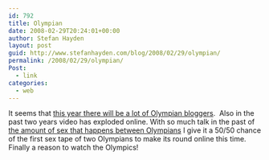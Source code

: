 ```yaml
---
id: 792
title: Olympian
date: 2008-02-29T20:24:01+00:00
author: Stefan Hayden
layout: post
guid: http://www.stefanhayden.com/blog/2008/02/29/olympian/
permalink: /2008/02/29/olympian/
Post:
  - link
categories:
  - web
---
```

It seems that <a href="http://www.buzzfeed.com/buzz/Olympian_Bloggers">this year there will be a lot of Olympian bloggers</a>.  Also in the past two years video has exploded online. With so much talk in the past of <a href="http://sports.espn.go.com/espn/page2/story?page=merron/040811">the amount of sex that happens between Olympians</a> I give it a 50/50 chance of the first sex tape of two Olympians to make its round online this time. Finally a reason to watch the Olympics!